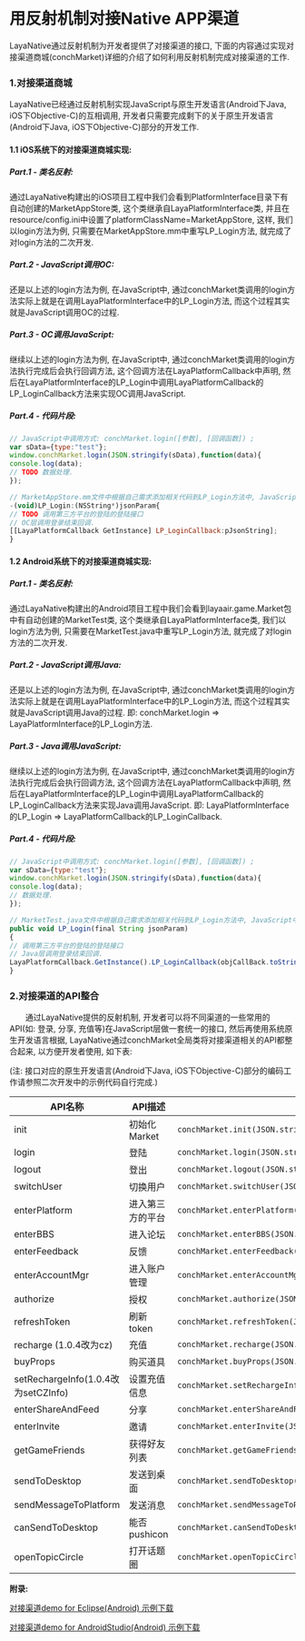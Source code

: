 # 用反射机制对接Native APP渠道

LayaNative通过反射机制为开发者提供了对接渠道的接口, 下面的内容通过实现对接渠道商城(conchMarket)详细的介绍了如何利用反射机制完成对接渠道的工作.

### 1.对接渠道商城

LayaNative已经通过反射机制实现JavaScript与原生开发语言(Android下Java, iOS下Objective-C)的互相调用, 开发者只需要完成剩下的关于原生开发语言(Android下Java, iOS下Objective-C)部分的开发工作.

#### 1.1 iOS系统下的对接渠道商城实现:

##### Part.1 - 类名反射:

 通过LayaNative构建出的iOS项目工程中我们会看到PlatformInterface目录下有自动创建的MarketAppStore类, 这个类继承自LayaPlatformInterface类, 并且在resource/config.ini中设置了platformClassName=MarketAppStore, 这样, 我们以login方法为例, 只需要在MarketAppStore.mm中重写LP_Login方法, 就完成了对login方法的二次开发.

##### Part.2 - JavaScript调用OC:

 还是以上述的login方法为例, 在JavaScript中, 通过conchMarket类调用的login方法实际上就是在调用LayaPlatformInterface中的LP_Login方法, 而这个过程其实就是JavaScript调用OC的过程.

##### Part.3 - OC调用JavaScript:

 继续以上述的login方法为例, 在JavaScript中, 通过conchMarket类调用的login方法执行完成后会执行回调方法, 这个回调方法在LayaPlatformCallback中声明, 然后在LayaPlatformInterface的LP_Login中调用LayaPlatformCallback的LP_LoginCallback方法来实现OC调用JavaScript.

##### Part.4 - 代码片段:

```javascript
// JavaScript中调用方式: conchMarket.login([参数], [回调函数]) ;
var sData={type:"test"};
window.conchMarket.login(JSON.stringify(sData),function(data){
console.log(data);
// TODO 数据处理.
});
```

```javascript
// MarketAppStore.mm文件中根据自己需求添加相关代码到LP_Login方法中, JavaScript中调用conchMarket.login就会执行LP_Login方法.
-(void)LP_Login:(NSString*)jsonParam{
// TODO 调用第三方平台的登陆的登陆接口
// OC层调用登录结束回调.
[[LayaPlatformCallback GetInstance] LP_LoginCallback:pJsonString];
}
```

#### 1.2 Android系统下的对接渠道商城实现:

##### Part.1 - 类名反射:

 通过LayaNative构建出的Android项目工程中我们会看到layaair.game.Market包中有自动创建的MarketTest类, 这个类继承自LayaPlatformInterface类, 我们以login方法为例, 只需要在MarketTest.java中重写LP_Login方法, 就完成了对login方法的二次开发.

##### Part.2 - JavaScript调用Java:

 还是以上述的login方法为例, 在JavaScript中, 通过conchMarket类调用的login方法实际上就是在调用LayaPlatformInterface中的LP_Login方法, 而这个过程其实就是JavaScript调用Java的过程. 即: conchMarket.login => LayaPlatformInterface的LP_Login方法.

##### Part.3 - Java调用JavaScript:

 继续以上述的login方法为例, 在JavaScript中, 通过conchMarket类调用的login方法执行完成后会执行回调方法, 这个回调方法在LayaPlatformCallback中声明, 然后在LayaPlatformInterface的LP_Login中调用LayaPlatformCallback的LP_LoginCallback方法来实现Java调用JavaScript. 即: LayaPlatformInterface的LP_Login => LayaPlatformCallback的LP_LoginCallback.

##### Part.4 - 代码片段:

```javascript
// JavaScript中调用方式: conchMarket.login([参数], [回调函数]) ;
var sData={type:"test"};
window.conchMarket.login(JSON.stringify(sData),function(data){
console.log(data);
// 数据处理.
});
```

```javascript
// MarketTest.java文件中根据自己需求添加相关代码到LP_Login方法中, JavaScript中调用conchMarket.login就会执行LP_Login方法.
public void LP_Login(final String jsonParam)
{
// 调用第三方平台的登陆的登陆接口
// Java层调用登录结束回调.
LayaPlatformCallback.GetInstance().LP_LoginCallback(objCallBack.toString());
}
```

### 2.对接渠道的API整合

　　通过LayaNative提供的反射机制, 开发者可以将不同渠道的一些常用的API(如: 登录, 分享, 充值等)在JavaScript层做一套统一的接口, 然后再使用系统原生开发语言根据, LayaNative通过conchMarket全局类将对接渠道相关的API都整合起来, 以方便开发者使用, 如下表:

(注: 接口对应的原生开发语言(Android下Java, iOS下Objective-C)部分的编码工作请参照二次开发中的示例代码自行完成.)

| API名称                 | API描述      | API原型                                    |
| --------------------- | ---------- | ---------------------------------------- |
| init                  | 初始化Market  | `conchMarket.init(JSON.stringify(sData),function(data));` |
| login                 | 登陆         | `conchMarket.login(JSON.stringify(sData),function(data));` |
| logout                | 登出         | `conchMarket.logout(JSON.stringify(sData),function(data));` |
| switchUser            | 切换用户       | `conchMarket.switchUser(JSON.stringify(sData),function(data));` |
| enterPlatform         | 进入第三方的平台   | `conchMarket.enterPlatform(JSON.stringify(sData),function(data));` |
| enterBBS              | 进入论坛       | `conchMarket.enterBBS(JSON.stringify(sData),function(data));` |
| enterFeedback         | 反馈         | `conchMarket.enterFeedback(JSON.stringify(sData),function(data));` |
| enterAccountMgr       | 进入账户管理     | `conchMarket.enterAccountMgr(JSON.stringify(sData),function(data));` |
| authorize             | 授权         | `conchMarket.authorize(JSON.stringify(sData),function(data));` |
| refreshToken          | 刷新token    | `conchMarket.refreshToken(JSON.stringify(sData),function(data));` |
| recharge (1.0.4改为cz)             | 充值         | `conchMarket.recharge(JSON.stringify(sData),function(data));` |
| buyProps              | 购买道具       | `conchMarket.buyProps(JSON.stringify(sData),function(data));` |
| setRechargeInfo(1.0.4改为setCZInfo)       | 设置充值信息     | `conchMarket.setRechargeInfo(JSON.stringify(sData),function(data));` |
| enterShareAndFeed     | 分享         | `conchMarket.enterShareAndFeed(JSON.stringify(sData),function(data));` |
| enterInvite           | 邀请         | `conchMarket.enterInvite(JSON.stringify(sData),function(data));` |
| getGameFriends        | 获得好友列表     | `conchMarket.getGameFriends(JSON.stringify(sData),function(data));` |
| sendToDesktop         | 发送到桌面      | `conchMarket.sendToDesktop(JSON.stringify(sData),function(data));` |
| sendMessageToPlatform | 发送消息       | `conchMarket.sendMessageToPlatform(JSON.stringify(sData),function(data));` |
| canSendToDesktop      | 能否pushicon | `conchMarket.canSendToDesktop(JSON.stringify(sData),function(data));` |
| openTopicCircle       | 打开话题圈      | `conchMarket.openTopicCircle(JSON.stringify(sData),function(data));` |

**附录:**

[对接渠道demo for Eclipse(Android) 示例下载](http://ldc.layabox.com/download/tools/SampleForEclipse.zip)

[对接渠道demo for AndroidStudio(Android) 示例下载](http://ldc.layabox.com/download/tools/SampleForAndroidStudio.zip)